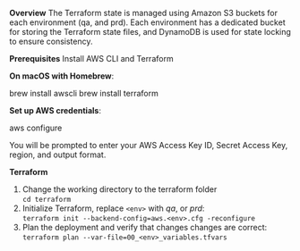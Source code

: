 **Overview**
The Terraform state is managed using Amazon S3 buckets for each environment (qa, and prd). Each environment has a dedicated bucket for storing the Terraform state files, and DynamoDB is used for state locking to ensure consistency.

**Prerequisites**
Install AWS CLI and Terraform

**On macOS with Homebrew**:

brew install awscli
brew install terraform

**Set up AWS credentials**:

aws configure

You will be prompted to enter your AWS Access Key ID, Secret Access Key, region, and output format.

**Terraform**
1. Change the working directory to the terraform folder \
   `cd terraform`
2. Initialize Terraform, replace `<env>` with *qa*, or *prd*: \
   `terraform init --backend-config=aws.<env>.cfg -reconfigure`
3. Plan the deployment and verify that changes changes are correct: \
   `terraform plan --var-file=00_<env>_variables.tfvars`
